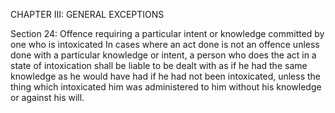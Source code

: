 CHAPTER III: GENERAL EXCEPTIONS

Section 24: Offence requiring a particular intent or knowledge committed by one who is intoxicated
In cases where an act done is not an offence unless done with a particular knowledge or intent, a person who does the act in a state of intoxication shall be liable to be dealt with as if he had the same knowledge as he would have had if he had not been intoxicated, unless the thing which intoxicated him was administered to him without his knowledge or against his will.

